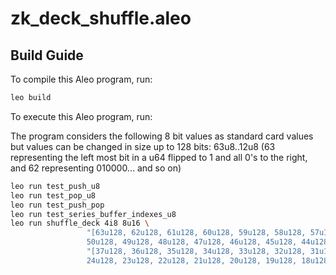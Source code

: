 # zk_deck_shuffle.aleo

## Build Guide

To compile this Aleo program, run:

```bash
leo build
```

To execute this Aleo program, run:

The program considers the following 8 bit values as standard card values but values can be changed in size up to 128 bits:
63u8..12u8 (63 representing the left most bit in a u64 flipped to 1 and all 0's to the right, and 62 representing 010000... and so on)

```bash
leo run test_push_u8
leo run test_pop_u8
leo run test_push_pop
leo run test_series_buffer_indexes_u8
leo run shuffle_deck 4i8 8u16 \
                 "[63u128, 62u128, 61u128, 60u128, 59u128, 58u128, 57u128, 56u128, 55u128, 54u128, 53u128, 52u128, 51u128,
                 50u128, 49u128, 48u128, 47u128, 46u128, 45u128, 44u128, 43u128, 42u128, 41u128, 40u128, 39u128, 38u128]" \
                 "[37u128, 36u128, 35u128, 34u128, 33u128, 32u128, 31u128, 30u128, 29u128, 28u128, 27u128, 26u128, 25u128,
                 24u128, 23u128, 22u128, 21u128, 20u128, 19u128, 18u128, 17u128, 16u128, 15u128, 14u128, 13u128, 12u128]"
```
